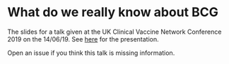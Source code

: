
# What do we really know about BCG

The slides for a talk given at the UK Clinical Vaccine Network
Conference 2019 on the 14/06/19. See
[here](https://www.samabbott.co.uk/what-do-we-really-know-about-bcg/presentation.html#1)
for the presentation.

Open an issue if you think this talk is missing information.
